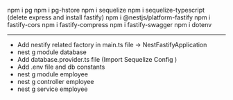 npm i pg
npm i pg-hstore
npm i sequelize
npm i sequelize-typescript
(delete express and install fastify)
npm i @nestjs/platform-fastify
npm i fastify-cors
npm i fastify-compress
npm i fastify-swagger
npm i dotenv

---

- Add nestify related factory in main.ts file -> NestFastifyApplication
- nest g module database
- Add database.provider.ts file (Import Sequelize Config )
- Add .env file and db constants
- nest g module employee
- nest g controller employee
- nest g service employee
